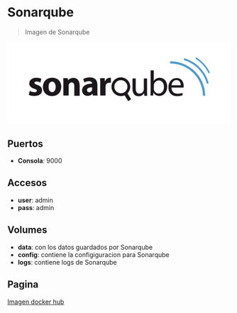 
# Sonarqube

> Imagen de Sonarqube

![alt text](img/sonarqube.png)

## Puertos

* **Consola**: 9000

## Accesos

* **user**: admin
* **pass**: admin

## Volumes

* **data**: con los datos guardados por Sonarqube
* **config**: contiene la configiguracion para Sonarqube
* **logs**: contiene logs de Sonarqube

## Pagina

[Imagen docker hub](https://hub.docker.com/_/Sonarqube)
